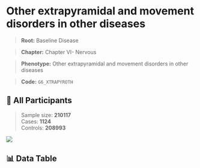 # Other extrapyramidal and movement disorders in other diseases

> **Root:** Baseline Disease  

> **Chapter:** Chapter VI- Nervous  

> **Phenotype:** Other extrapyramidal and movement disorders in other diseases  

> **Code:** `G6_XTRAPYROTH`

## 🧪 All Participants  
> Sample size: **210117**  
> Cases: **1124**  
> Controls: **208993**
<img src="/Sensitive/Figures/ALL/Incidence/G6_XTRAPYROTH.png"/>

## 📊 Data Table
<CsvTableMRF src="/Sensitive/Data/ALL/Incidence/COX_G6_XTRAPYROTH.csv"/>


